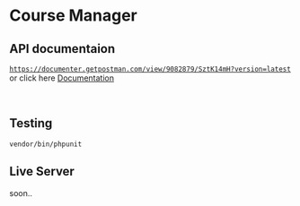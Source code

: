 # Course Manager

## API documentaion

<code>https://documenter.getpostman.com/view/9082879/SztK14mH?version=latest</code>
or click here <a href='https://documenter.getpostman.com/view/9082879/SztK14mH?version=latest'>Documentation</a>

<br>

## Testing

<code>vendor/bin/phpunit</code>

## Live Server

soon..
